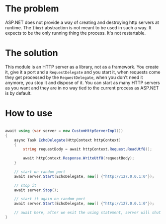 # The problem

ASP.NET does not provide a way of creating and destroying http servers at runtime. The `IHost` abstraction is not meant to be used in such a way. It expects to be the only running thing the process. It's not restartable.

# The solution

This module is an HTTP server as a library, not as a framework. You create it, give it a port and a `RequestDelegate` and you start it, when requests come they get processed by the `RequestDelegate`, when you don't need it anymore, you stop it and dispose of it. You can start as many HTTP servers as you want and they are in no way tied to the current process as ASP.NET is by default.

# How to use

```c#

await using (var server = new CustomHttpServerImpl())
{
    async Task EchoDelegate(HttpContext httpContext)
    {
        string requestBody = await httpContext.Request.ReadUtf8();

        await httpContext.Response.WriteUtf8(requestBody);
    }

    // start on random port
    await server.Start(EchoDelegate, new[] {"http://127.0.0.1:0"});

    // stop it
    await server.Stop();

    // start it again on random port
    await server.Start(EchoDelegate, new[] {"http://127.0.0.1:0"});

    // await here, after we exit the using statement, server will shut down.
}

```
